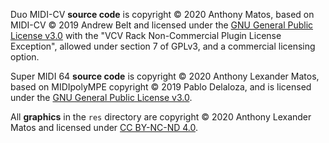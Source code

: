 Duo MIDI-CV **source code** is copyright © 2020 Anthony Matos, based on MIDI-CV © 2019 Andrew Belt and licensed under the [GNU General Public License v3.0](LICENSE-GPLv3.txt) with the "VCV Rack Non-Commercial Plugin License Exception", allowed under section 7 of GPLv3, and a commercial licensing option.

Super MIDI 64 **source code** is copyright © 2020 Anthony Lexander Matos, based on MIDIpolyMPE copyright © 2019 Pablo Delaloza, and is licensed under the [GNU General Public License v3.0](LICENSE-GPLv3).

All **graphics** in the `res` directory are copyright © 2020 Anthony Lexander Matos and licensed under [CC BY-NC-ND 4.0](https://creativecommons.org/licenses/by-nc-nd/4.0/).
